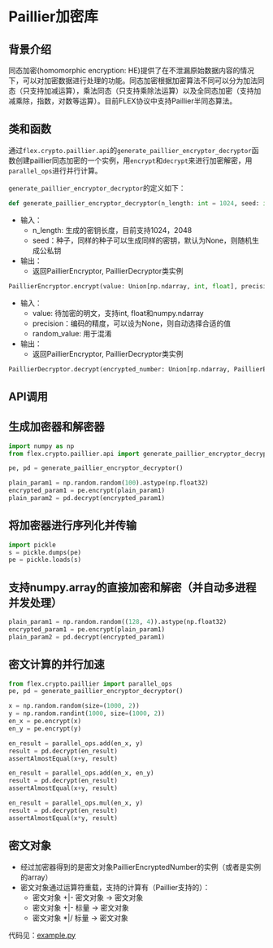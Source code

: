 # Paillier加密库
## 背景介绍
同态加密(homomorphic encryption: HE)提供了在不泄漏原始数据内容的情况下，可以对加密数据进行处理的功能。同态加密根据加密算法不同可以分为加法同态（只支持加减运算），乘法同态（只支持乘除法运算）以及全同态加密（支持加减乘除，指数，对数等运算）。目前FLEX协议中支持Paillier半同态算法。

## 类和函数
通过`flex.crypto.paillier.api`的`generate_paillier_encryptor_decryptor`函数创建paillier同态加密的一个实例，用`encrypt`和`decrypt`来进行加密解密，用`parallel_ops`进行并行计算。

`generate_paillier_encryptor_decryptor`的定义如下：
```python
def generate_paillier_encryptor_decryptor(n_length: int = 1024, seed: int = None) -> (PaillierEncryptor, PaillierDecryptor)
```

* 输入：
    * n_length: 生成的密钥长度，目前支持1024，2048
    * seed：种子，同样的种子可以生成同样的密钥，默认为None，则随机生成公私钥
* 输出：
    * 返回PaillierEncryptor, PaillierDecryptor类实例
    
```python
PaillierEncryptor.encrypt(value: Union[np.ndarray, int, float], precision: int = None, random_value: int = None) -> Union[np.ndarray, PaillierEncryptedNumber]
```
* 输入：
    * value: 待加密的明文，支持int, float和numpy.ndarray
    * precision：编码的精度，可以设为None，则自动选择合适的值
    * random_value: 用于混淆
* 输出：
    * 返回PaillierEncryptor, PaillierDecryptor类实例

```python
PaillierDecryptor.decrypt(encrypted_number: Union[np.ndarray, PaillierEncryptedNumber]) -> Union[np.ndarray, int, float]
```
    
## API调用
## 生成加密器和解密器
```python
import numpy as np
from flex.crypto.paillier.api import generate_paillier_encryptor_decryptor

pe, pd = generate_paillier_encryptor_decryptor()

plain_param1 = np.random.random(100).astype(np.float32)
encrypted_param1 = pe.encrypt(plain_param1)
plain_param2 = pd.decrypt(encrypted_param1)
```

## 将加密器进行序列化并传输
```python
import pickle
s = pickle.dumps(pe)
pe = pickle.loads(s)
```

## 支持numpy.array的直接加密和解密（并自动多进程并发处理）
```python
plain_param1 = np.random.random((128, 4)).astype(np.float32)
encrypted_param1 = pe.encrypt(plain_param1)
plain_param2 = pd.decrypt(encrypted_param1)
```

## 密文计算的并行加速
```python
from flex.crypto.paillier import parallel_ops
pe, pd = generate_paillier_encryptor_decryptor()

x = np.random.random(size=(1000, 2))
y = np.random.randint(1000, size=(1000, 2))
en_x = pe.encrypt(x)
en_y = pe.encrypt(y)

en_result = parallel_ops.add(en_x, y)
result = pd.decrypt(en_result)
assertAlmostEqual(x+y, result)

en_result = parallel_ops.add(en_x, en_y)
result = pd.decrypt(en_result)
assertAlmostEqual(x+y, result)

en_result = parallel_ops.mul(en_x, y)
result = pd.decrypt(en_result)
assertAlmostEqual(x*y, result)
```

## 密文对象
* 经过加密器得到的是密文对象PaillierEncryptedNumber的实例（或者是实例的array）
* 密文对象通过运算符重载，支持的计算有（Paillier支持的）：
    * 密文对象 +|- 密文对象 -> 密文对象
    * 密文对象 +|- 标量    -> 密文对象
    * 密文对象 *|/ 标量    -> 密文对象

代码见：[example.py](../../../test/crypto/paillier/example.py)

